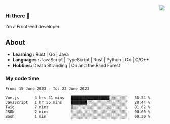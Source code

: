 <img align='right' src="https://github-readme-stats.vercel.app/api?username=strugglebak&show_icons=true">

### Hi there 👋

I'm a Front-end developer

## About

-  **Learning :** Rust | Go | Java
-  **Languages :** JavaScript | TypeScript | Rust | Python | Go | C/C++
-  **Hobbies:** Death Stranding | Ori and the Blind Forest

### My code time

<!--START_SECTION:waka-->

```txt
From: 15 June 2023 - To: 22 June 2023

Vue.js       4 hrs 41 mins   █████████████████░░░░░░░░   68.54 %
JavaScript   1 hr 56 mins    ███████░░░░░░░░░░░░░░░░░░   28.44 %
Twig         7 mins          ▒░░░░░░░░░░░░░░░░░░░░░░░░   01.82 %
JSON         2 mins          ░░░░░░░░░░░░░░░░░░░░░░░░░   00.60 %
Bash         1 min           ░░░░░░░░░░░░░░░░░░░░░░░░░   00.30 %
```

<!--END_SECTION:waka-->

